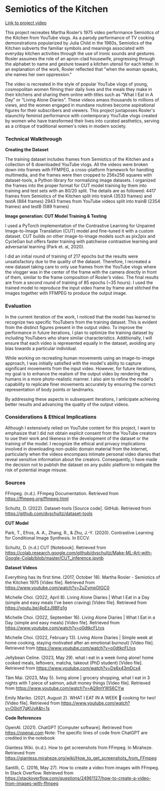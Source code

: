 # Semiotics of the Kitchen

[Link to project video](https://youtu.be/2yFvlM5hdJo)

This project recreates Martha Rosler’s 1975 video performance Semiotics of the Kitchen from YouTube vlogs. As a parody performance of TV cooking demonstrations popularized by Julia Child in the 1960s, Semiotics of the Kitchen subverts the familiar symbols and meanings associated with everyday kitchen activities through the use of ironic sounds and gestures. Rosler assumes the role of an apron-clad housewife, progressing through the alphabet to name and gesture toward a kitchen utensil for each letter. In an explanation of the work, Rosler reflected that "when the woman speaks, she names her own oppression." 

The video is recreated in the style of popular YouTube vlogs of young, cosmopolitan women filming their daily lives and the meals they make in their kitchens and sharing them online with titles such as “What I Eat in A Day” or “Living Alone Diaries”. These videos amass thousands to millions of views, and the women engaged in mundane routines become aspirational figures for their subscribers and viewers. This project juxtaposes Rosler's staunchly feminist performance with contemporary YouTube vlogs created by women who have transformed their lives into curated aesthetics, serving as a critique of traditional women's roles in modern society.

### Technical Walkthrough

**Creating the Dataset**

The training dataset includes frames from Semiotics of the Kitchen and a collection of 6 downloaded YouTube vlogs. All the videos were broken down into frames with FFMPEG, a cross-platform framework for handling multimedia, and the frames were then cropped to 256x256 squares with dataset-tools, a Python library for normalizing image datasets. I organized the frames into the proper format for CUT model training by them into training and test sets with an 80/20 split. The details are as followed:
4417 frames from Semiotics of the Kitchen split into trainA (3533 frames) and testA (884 frames)
2943 frames from YouTube videos split into trainB (2354 frames) and testB (589 frames)

**Image generation: CUT Model Training & Testing**

I used a PyTorch implementation of the Contrastive Learning for Unpaired Image-to-Image Translation (CUT) model and fine-tuned it with a custom dataset. CUT builds on other image-to-image models such as pix2pix and CycleGan but offers faster training with patchwise contrastive learning and adversarial learning (Park et. al, 2020).

I did an initial round of training of 217 epochs but the results were unsatisfactory due to the quality of the dataset. Therefore, I recreated a new dataset taking care to only use frames from the YouTube vlogs where the vlogger was in the center of the frame with the camera directly in front of them, similar to the frame composition of Rosler’s video. The final results are from a second round of training of 85 epochs (~35 hours). I used the trained model to reproduce the input video frame by frame and stitched the images together with FFMPEG to produce the output image.

### Evaluation

In the current iteration of the work, I noticed that the model has learned to recognize two specific YouTubers from the training dataset. This is evident from the distinct figures present in the output video. To improve the performance in future iterations, I plan to optimize the training dataset by including YouTubers who share similar characteristics. Additionally, I will ensure that each video is represented equally in the dataset, avoiding any bias towards a particular individual.

While working on recreating human movements using an image-to-image approach, I was initially satisfied with the model's ability to capture significant movements from the input video. However, for future iterations, my goal is to enhance the realism of the output video by rendering the humans in a more photo-realistic manner. I also aim to refine the model's capability to replicate finer movements accurately by ensuring the correct representation of body points or landmarks.

By addressing these aspects in subsequent iterations, I anticipate achieving better results and advancing the quality of the output videos.

### Considerations & Ethical Implications

Although I extensively relied on YouTube content for this project, I want to emphasize that I did not obtain explicit consent from the YouTube creators to use their work and likeness in the development of the dataset or the training of the model. I recognize the ethical and privacy implications involved in downloading non-public domain material from the Internet, particularly when the videos encompass intimate personal video diaries that reveal sensitive information about the creators. Consequently, I have made the decision not to publish the dataset on any public platform to mitigate the risk of potential image misuse.

### Sources

FFmpeg. (n.d.). FFmpeg Documentation. Retrieved from https://ffmpeg.org/ffmpeg.html

Schultz, D. (2022). Dataset-tools [Source code]. GitHub. Retrieved from https://github.com/dvschultz/dataset-tools


**CUT Model**


Park, T., Efros, A. A., Zhang, R., & Zhu, J.-Y. (2020). Contrastive Learning for Conditional Image Synthesis. In ECCV.

Schultz, D. (n.d.) CUT [Notebook]. Retrieved from https://colab.research.google.com/github/dvschultz/Make-ML-Art-with-Google-Colab/blob/master/CUT_inference.ipynb


**Dataset Videos**


Everything has its first time. (2017, October 18). Martha Rosler - Semiotics of the Kitchen 1975 [Video file]. Retrieved from https://www.youtube.com/watch?v=ZuZympOIGC0

Michelle Choi. (2022, April 8). Living Alone Diaries | What I Eat in a Day (simple and easy meals I've been craving) [Video file]. Retrieved from https://youtu.be/4pEzJ9BFq1g

Michelle Choi. (2022, September 16). Living Alone Diaries | What I Eat in a Day (simple and easy meals)  [Video file]. Retrieved from https://www.youtube.com/watch?v=o0dtkcFLtvs

Michelle Choi. (2022, February 13). Living Alone Diaries | Simple week at home cooking, staying motivated after an emotional burnout) [Video file]. Retrieved from https://www.youtube.com/watch?v=o0dtkcFLtvs

Jellybean Celine. (2023, May 29). what i eat in a week living alone! home cooked meals, leftovers, matcha, takeout (PhD student) [Video file]. Retrieved from https://www.youtube.com/watch?v=Ds6x43mDcx4

Tâm Mai. (2023, May 5). living alone | grocery shopping, what I eat in 3 nights with 1 piece of salmon, adult money things [Video file]. Retrieved from https://www.youtube.com/watch?v=AQ9mYWS6CYw

Emily Mariko. (2021, August 2). WHAT I EAT IN A WEEK 🍴 cooking for two! [Video file]. Retrieved from https://www.youtube.com/watch?v=O0ioY7gKUvA&t=1s


**Code References**


OpenAI. (2021). ChatGPT [Computer software]. Retrieved from https://openai.com
Note: The specific lines of code from ChatGPT are credited in the notebook

Giantess Wiki. (n.d.). How to get screenshots from FFmpeg. In Miraheze. Retrieved from https://giantess.miraheze.org/wiki/How_to_get_screenshots_from_FFmpeg

Santilli, C. (2016, May 27). How to create a video from images with FFmpeg. In Stack Overflow. Retrieved from https://stackoverflow.com/questions/24961127/how-to-create-a-video-from-images-with-ffmpeg
